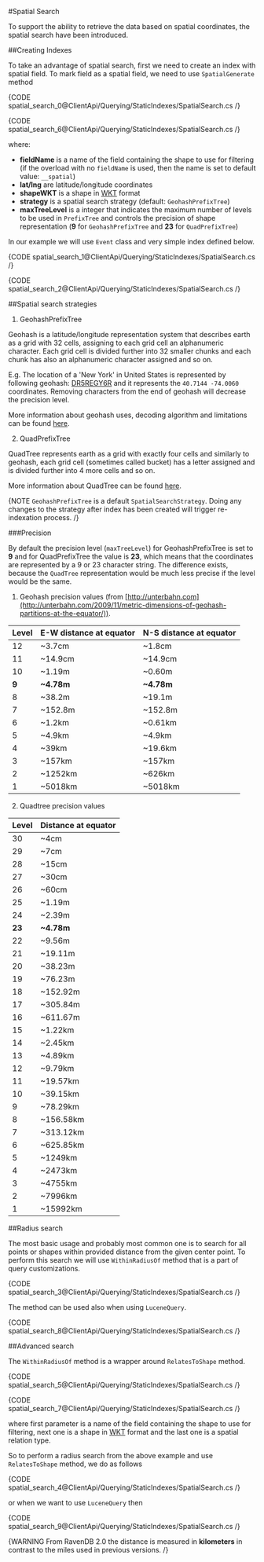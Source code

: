 ﻿#Spatial Search

To support the ability to retrieve the data based on spatial coordinates, the spatial search have been introduced.

##Creating Indexes

To take an advantage of spatial search, first we need to create an index with spatial field. To mark field as a spatial field, we need to use `SpatialGenerate` method

{CODE spatial_search_0@ClientApi/Querying/StaticIndexes/SpatialSearch.cs /}

{CODE spatial_search_6@ClientApi/Querying/StaticIndexes/SpatialSearch.cs /}

where:   

*	**fieldName** is a name of the field containing the shape to use for filtering (if the overload with no `fieldName` is used, then the name is set to default value: `__spatial`)          
*	**lat/lng** are latitude/longitude coordinates   
*	**shapeWKT** is a shape in [WKT](https://en.wikipedia.org/wiki/Well-known_text_representation_of_geometry) format    
*	**strategy** is a spatial search strategy (default: `GeohashPrefixTree`)
*	**maxTreeLevel** is a integer that indicates the maximum number of levels to be used in `PrefixTree` and controls the precision of shape representation (**9** for `GeohashPrefixTree` and **23** for `QuadPrefixTree`)      

In our example we will use `Event` class and very simple index defined below.

{CODE spatial_search_1@ClientApi/Querying/StaticIndexes/SpatialSearch.cs /}

{CODE spatial_search_2@ClientApi/Querying/StaticIndexes/SpatialSearch.cs /}

##Spatial search strategies

1. GeohashPrefixTree

Geohash is a latitude/longitude representation system that describes earth as a grid with 32 cells, assigning to each grid cell an alphanumeric character. Each grid cell is divided further into 32 smaller chunks and each chunk has also an alphanumeric character assigned and so on.

E.g. The location of a 'New York' in United States is represented by following geohash: [DR5REGY6R](http://geohash.org/dr5regy6r) and it represents the `40.7144 -74.0060` coordinates. Removing characters from the end of geohash will decrease the precision level.

More information about geohash uses, decoding algorithm and limitations can be found [here](https://en.wikipedia.org/wiki/Geohash).

2. QuadPrefixTree

QuadTree represents earth as a grid with exactly four cells and similarly to geohash, each grid cell (sometimes called bucket) has a letter assigned and is divided further into 4 more cells and so on.

More information about QuadTree can be found [here](https://en.wikipedia.org/wiki/Quadtree).

{NOTE `GeohashPrefixTree` is a default `SpatialSearchStrategy`. Doing any changes to the strategy after index has been created will trigger re-indexation process. /}

###Precision

By default the precision level (`maxTreeLevel`) for GeohashPrefixTree is set to **9** and for QuadPrefixTree the value is **23**, which means that the coordinates are represented by a 9 or 23 character string. The difference exists, because the `QuadTree` representation would be much less precise if the level would be the same.

1. Geohash precision values (from [http://unterbahn.com](http://unterbahn.com/2009/11/metric-dimensions-of-geohash-partitions-at-the-equator/)).

| Level | E-W distance at equator | N-S distance at equator |
|:-----------------------|:---------------------|:---------------------|
| 12 | ~3.7cm | ~1.8cm |
| 11 | ~14.9cm | ~14.9cm |
| 10 | ~1.19m | ~0.60m |
| **9** | **~4.78m** | **~4.78m** |
| 8 | ~38.2m | ~19.1m |
| 7 | ~152.8m | ~152.8m |
| 6 | ~1.2km | ~0.61km |
| 5 | ~4.9km | ~4.9km |
| 4 | ~39km | ~19.6km |
| 3 | ~157km | ~157km |
| 2 | ~1252km | ~626km |
| 1 | ~5018km | ~5018km |

2. Quadtree precision values

| Level | Distance at equator |
|:-----------------------|:---------------------|
| 30 | ~4cm |
| 29 | ~7cm |
| 28 | ~15cm |
| 27 | ~30cm |
| 26 | ~60cm |
| 25 | ~1.19m |
| 24 | ~2.39m |
| **23** | **~4.78m** |
| 22 | ~9.56m |
| 21 | ~19.11m |
| 20 | ~38.23m |
| 19 | ~76.23m |
| 18 | ~152.92m |
| 17 | ~305.84m |
| 16 | ~611.67m |
| 15 | ~1.22km |
| 14 | ~2.45km |
| 13 | ~4.89km |
| 12 | ~9.79km |
| 11 | ~19.57km |
| 10 | ~39.15km |
| 9 | ~78.29km |
| 8 | ~156.58km |
| 7 | ~313.12km |
| 6 | ~625.85km |
| 5 | ~1249km |
| 4 | ~2473km |
| 3 | ~4755km |
| 2 | ~7996km |
| 1 | ~15992km |

##Radius search

The most basic usage and probably most common one is to search for all points or shapes within provided distance from the given center point. To perform this search we will use `WithinRadiusOf` method that is a part of query customizations.

{CODE spatial_search_3@ClientApi/Querying/StaticIndexes/SpatialSearch.cs /}

The method can be used also when using `LuceneQuery`.

{CODE spatial_search_8@ClientApi/Querying/StaticIndexes/SpatialSearch.cs /}

##Advanced search

The `WithinRadiusOf` method is a wrapper around `RelatesToShape` method.

{CODE spatial_search_5@ClientApi/Querying/StaticIndexes/SpatialSearch.cs /}

{CODE spatial_search_7@ClientApi/Querying/StaticIndexes/SpatialSearch.cs /}

where first parameter is a name of the field containing the shape to use for filtering, next one is a shape in [WKT](https://en.wikipedia.org/wiki/Well-known_text_representation_of_geometry) format and the last one is a spatial relation type.

So to perform a radius search from the above example and use `RelatesToShape` method, we do as follows

{CODE spatial_search_4@ClientApi/Querying/StaticIndexes/SpatialSearch.cs /}

or when we want to use `LuceneQuery` then

{CODE spatial_search_9@ClientApi/Querying/StaticIndexes/SpatialSearch.cs /}

{WARNING From RavenDB 2.0 the distance is measured in **kilometers** in contrast to the miles used in previous versions. /}





